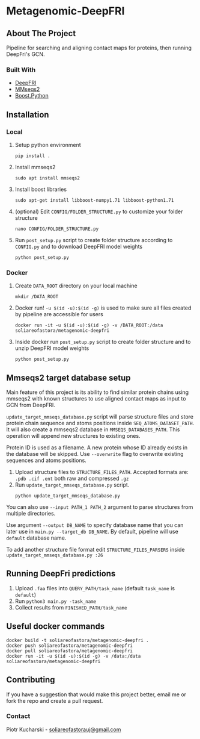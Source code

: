 # Metagenomic-DeepFRI

## About The Project
Pipeline for searching and aligning contact maps for proteins, then running DeepFri's GCN.
### Built With

* [DeepFRI](https://github.com/flatironinstitute/DeepFRI)
* [MMseqs2](https://github.com/soedinglab/MMseqs2)
* [Boost.Python](https://www.boost.org/doc/libs/1_75_0/libs/python/doc/html/index.html)

## Installation
### Local
1. Setup python environment
    ```
    pip install .  
    ```
2. Install mmseqs2
    ```
    sudo apt install mmseqs2
   ```
3. Install boost libraries
    ```
    sudo apt-get install libboost-numpy1.71 libboost-python1.71
   ```
4. (optional) Edit `CONFIG/FOLDER_STRUCTURE.py` to customize your folder structure 
   ```
   nano CONFIG/FOLDER_STRUCTURE.py
   ```
5. Run `post_setup.py` script to create folder structure according to `CONFIG.py` and to download DeepFRI model weights
   ```
   python post_setup.py
   ```
### Docker
1. Create `DATA_ROOT` directory on your local machine
   ```
   mkdir /DATA_ROOT
   ```
2. Docker run! `-u $(id -u):$(id -g)` is used to make sure all files created by pipeline are accessible for users
   ```
   docker run -it -u $(id -u):$(id -g) -v /DATA_ROOT:/data soliareofastora/metagenomic-deepfri
   ```
3. Inside docker run `post_setup.py` script to create folder structure and to unzip DeepFRI model weights
   ```
   python post_setup.py
   ```

## Mmseqs2 target database setup 

Main feature of this project  is its ability to find similar protein chains 
using mmseqs2 with known structures to use aligned contact maps as input to GCN from DeepFRI.

`update_target_mmseqs_database.py` script will parse structure files and store protein chain sequence and atoms positions inside `SEQ_ATOMS_DATASET_PATH`.
It will also create a mmseqs2 database in `MMSEQS_DATABASES_PATH`. This operation will append new structures to existing ones.

Protein ID is used as a filename. A new protein whose ID already exists in the database will be skipped.
Use `--overwrite` flag to overwrite existing sequences and atoms positions.

1. Upload structure files to `STRUCTURE_FILES_PATH`. Accepted formats are: `.pdb .cif .ent` both raw and compressed `.gz`
2. Run `update_target_mmseqs_database.py` script. 
   ```
   python update_target_mmseqs_database.py
   ```
You can also use `--input PATH_1 PATH_2` argument to parse structures from multiple directories.

Use argument `--output DB_NAME` to specify database name that you can later use in `main.py --target_db DB_NAME`.
By default, pipeline will use `default` database name.

To add another structure file format edit `STRUCTURE_FILES_PARSERS` inside `update_target_mmseqs_database.py :26`

## Running DeepFri predictions

1. Upload `.faa` files into `QUERY_PATH/task_name` (default `task_name` is `default`)
2. Run `python3 main.py -task_name`
4. Collect results from `FINISHED_PATH/task_name`

## Useful docker commands
```
docker build -t soliareofastora/metagenomic-deepfri .
docker push soliareofastora/metagenomic-deepfri
docker pull soliareofastora/metagenomic-deepfri
docker run -it -u $(id -u):$(id -g) -v /data:/data soliareofastora/metagenomic-deepfri
```
## Contributing

If you have a suggestion that would make this project better, email me or fork the repo and create a pull request.

### Contact

Piotr Kucharski - soliareofastorauj@gmail.com
